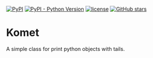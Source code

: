 [![PyPI](https://img.shields.io/pypi/v/komet.svg?style=for-the-badge)](https://pypi.org/project/komet/)
[![PyPI - Python Version](https://img.shields.io/pypi/pyversions/komet.svg?style=for-the-badge)](https://pypi.org/project/komet/)
[![license](https://img.shields.io/github/license/aerosadegh/komet.svg?style=for-the-badge)](https://github.com/aerosadegh/komet/blob/main/LICENSE)
[![GitHub stars](https://img.shields.io/github/stars/aerosadegh/komet.svg?style=for-the-badge&label=Stars)](https://github.com/aerosadegh/komet)

# Komet

A simple class for print python objects with tails.
